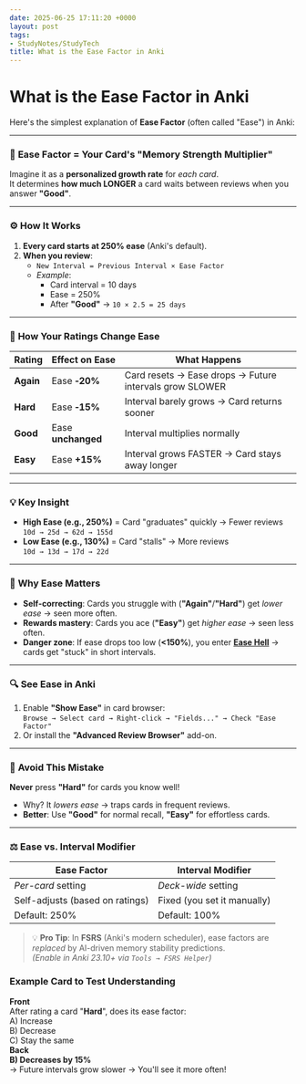 ```yaml
---
date: 2025-06-25 17:11:20 +0000
layout: post
tags:
- StudyNotes/StudyTech
title: What is the Ease Factor in Anki
---
```


# What is the Ease Factor in Anki

Here's the simplest explanation of **Ease Factor** (often called "Ease") in Anki:

---

### 🎯 **Ease Factor = Your Card's "Memory Strength Multiplier"**  
Imagine it as a **personalized growth rate** for *each card*.  
It determines **how much LONGER** a card waits between reviews when you answer **"Good"**.

---

### ⚙️ **How It Works**  
1. **Every card starts at 250% ease** (Anki's default).  
2. **When you review**:  
   - `New Interval = Previous Interval × Ease Factor`  
   - *Example*:  
     - Card interval = 10 days  
     - Ease = 250%  
     - After **"Good"** → `10 × 2.5 = 25 days`  

---

### 🔄 **How Your Ratings Change Ease**  
| **Rating** | **Effect on Ease** | **What Happens** |  
|------------|-------------------|------------------|  
| **Again**  | Ease **‑20%**     | Card resets → Ease drops → Future intervals grow SLOWER |  
| **Hard**   | Ease **‑15%**     | Interval barely grows → Card returns sooner |  
| **Good**   | Ease **unchanged**| Interval multiplies normally |  
| **Easy**   | Ease **+15%**     | Interval grows FASTER → Card stays away longer |  

---

### 💡 **Key Insight**  
- **High Ease (e.g., 250%)** = Card "graduates" quickly → Fewer reviews  
  `10d → 25d → 62d → 155d`  
- **Low Ease (e.g., 130%)** = Card "stalls" → More reviews  
  `10d → 13d → 17d → 22d`  

---

### 🌟 **Why Ease Matters**  
- **Self-correcting**: Cards you struggle with (**"Again"**/**"Hard"**) get *lower ease* → seen more often.  
- **Rewards mastery**: Cards you ace (**"Easy"**) get *higher ease* → seen less often.  
- **Danger zone**: If ease drops too low (**<150%**), you enter **[Ease Hell](https://faqs.ankiweb.net/what-is-ease-hell.html)** → cards get "stuck" in short intervals.

---

### 🔍 **See Ease in Anki**  
1. Enable **"Show Ease"** in card browser:  
   `Browse → Select card → Right-click → "Fields..." → Check "Ease Factor"`  
2. Or install the **"Advanced Review Browser"** add-on.  

---

### 🚫 **Avoid This Mistake**  
**Never** press **"Hard"** for cards you know well!  
- Why? It *lowers ease* → traps cards in frequent reviews.  
- **Better**: Use **"Good"** for normal recall, **"Easy"** for effortless cards.

---

### ⚖️ **Ease vs. Interval Modifier**  
| **Ease Factor**          | **Interval Modifier** |  
|--------------------------|------------------------|  
| *Per-card* setting       | *Deck-wide* setting    |  
| Self-adjusts (based on ratings) | Fixed (you set it manually) |  
| Default: 250%            | Default: 100%          |  

> 💡 **Pro Tip**: In **FSRS** (Anki's modern scheduler), ease factors are *replaced* by AI-driven memory stability predictions.  
> *(Enable in Anki 23.10+ via `Tools → FSRS Helper`)*  

### Example Card to Test Understanding  
**Front**  
After rating a card "**Hard**", does its ease factor:  
A) Increase  
B) Decrease  
C) Stay the same  
**Back**  
**B) Decreases by 15%**  
→ Future intervals grow slower → You'll see it more often!